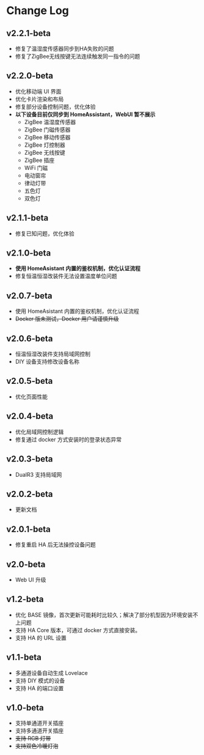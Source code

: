 # Change Log

## v2.2.1-beta
-   修复了温湿度传感器同步到HA失败的问题
-   修复了ZigBee无线按键无法连续触发同一指令的问题

## v2.2.0-beta

-   优化移动端 UI 界面
-   优化卡片渲染和布局
-   修复部分设备控制问题，优化体验
-   **以下设备目前仅同步到 HomeAssistant，WebUI 暂不展示**
    -   ZigBee 温湿度传感器
    -   ZigBee 门磁传感器
    -   ZigBee 移动传感器
    -   ZigBee 灯控制器
    -   ZigBee 无线按键
    -   ZigBee 插座
    -   WiFi 门磁
    -   电动窗帘
    -   律动灯带
    -   五色灯
    -   双色灯

## v2.1.1-beta

-   修复已知问题，优化体验

## v2.1.0-beta

-   **使用 HomeAsistant 内置的鉴权机制，优化认证流程**
-   修复恒温恒湿改装件无法设置温度单位问题

## v2.0.7-beta

-   使用 HomeAsistant 内置的鉴权机制，优化认证流程
-   ~~Docker 版未测试，Docker 用户请谨慎升级~~

## v2.0.6-beta

-   恒温恒湿改装件支持局域网控制
-   DIY 设备支持修改设备名称

## v2.0.5-beta

-   优化页面性能

## v2.0.4-beta

-   优化局域网控制逻辑
-   修复通过 docker 方式安装时的登录状态异常

## v2.0.3-beta

-   DualR3 支持局域网

## v2.0.2-beta

-   更新文档

## v2.0.1-beta

-   修复重启 HA 后无法操控设备问题

## v2.0-beta

-   Web UI 升级

## v1.2-beta

-   优化 BASE 镜像，首次更新可能耗时比较久；解决了部分机型因为环境安装不上问题
-   支持 HA Core 版本，可通过 docker 方式直接安装。
-   支持 HA 的 URL 设置

## v1.1-beta

-   多通道设备自动生成 Lovelace
-   支持 DIY 模式的设备
-   支持 HA 的端口设置

## v1.0-beta

-   支持单通道开关插座
-   支持多通道开关插座
-   ~~支持 RGB 灯带~~
-   ~~支持双色冷暖灯泡~~
